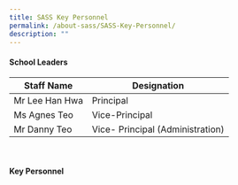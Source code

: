 ```yaml
---
title: SASS Key Personnel
permalink: /about-sass/SASS-Key-Personnel/
description: ""
---
```

#### School Leaders
<table>
<thead>
  <tr>
    <th>Staff Name</th>
    <th>Designation</th>
  </tr>
</thead>
<tbody>
	  <tr>
    <td>Mr Lee Han Hwa</td>
    <td>Principal</td>
  </tr>
  <tr>
		  <tr>
    <td>Ms Agnes Teo</td>
    <td>Vice-Principal</td>
  </tr>
  <tr>
			  <tr>
    <td>Mr Danny Teo</td>
    <td>Vice- Principal (Administration)</td>
  </tr>
  <tr>
	</tbody>
</table>
<br>

#### Key Personnel 


		
		